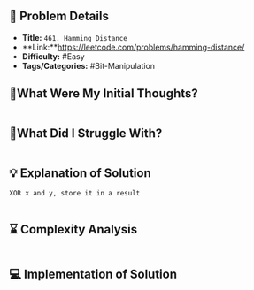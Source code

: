 ## 📝 Problem Details

- **Title:** `461. Hamming Distance`
- **Link:**https://leetcode.com/problems/hamming-distance/
- **Difficulty:** #Easy 
- **Tags/Categories:** #Bit-Manipulation 

## 💭What Were My Initial Thoughts?

```

```

## 🤔What Did I Struggle With?

```

```

## 💡 Explanation of Solution

```
XOR x and y, store it in a result


```

## ⌛ Complexity Analysis

```

```

## 💻 Implementation of Solution

```cpp

```